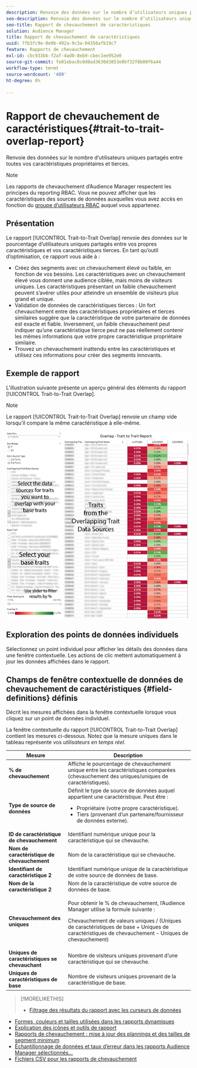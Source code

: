 ```yaml
---
description: Renvoie des données sur le nombre d’utilisateurs uniques partagés entre toutes vos caractéristiques propriétaires et tierces.
seo-description: Renvoie des données sur le nombre d’utilisateurs uniques partagés entre toutes vos caractéristiques propriétaires et tierces.
seo-title: Rapport de chevauchement de caractéristiques
solution: Audience Manager
title: Rapport de chevauchement de caractéristiques
uuid: 7fb3fc9e-0e0b-492a-9c3a-04356afb19c7
feature: Rapports de chevauchement
exl-id: cbc933bb-f2af-4ad0-8eb9-cbec1ee952e0
source-git-commit: fe01ebac8c0d0ad3630d3853e0bf32f0b00f6a44
workflow-type: tm+mt
source-wordcount: '489'
ht-degree: 8%

---
```


# Rapport de chevauchement de caractéristiques{#trait-to-trait-overlap-report}

Renvoie des données sur le nombre d’utilisateurs uniques partagés entre toutes vos caractéristiques propriétaires et tierces.

>[!NOTE]
>
>Les rapports de chevauchement d’Audience Manager respectent les principes du reporting RBAC. Vous ne pouvez afficher que les caractéristiques des sources de données auxquelles vous avez accès en fonction du [groupe d’utilisateurs RBAC](/help/using/features/administration/administration-overview.md) auquel vous appartenez.

<!-- 

c_overlap_reports.xml

 -->

## Présentation

Le rapport [!UICONTROL Trait-to-Trait Overlap] renvoie des données sur le pourcentage d’utilisateurs uniques partagés entre vos propres caractéristiques et vos caractéristiques tierces. En tant qu’outil d’optimisation, ce rapport vous aide à :

* Créez des segments avec un chevauchement élevé ou faible, en fonction de vos besoins. Les caractéristiques avec un chevauchement élevé vous donnent une audience ciblée, mais moins de visiteurs uniques. Les caractéristiques présentant un faible chevauchement peuvent s’avérer utiles pour atteindre un ensemble de visiteurs plus grand et unique.
* Validation de données de caractéristiques tierces : Un fort chevauchement entre des caractéristiques propriétaires et tierces similaires suggère que la caractéristique de votre partenaire de données est exacte et fiable. Inversement, un faible chevauchement peut indiquer qu’une caractéristique tierce peut ne pas réellement contenir les mêmes informations que votre propre caractéristique propriétaire similaire.
* Trouvez un chevauchement inattendu entre les caractéristiques et utilisez ces informations pour créer des segments innovants.

## Exemple de rapport

L’illustration suivante présente un aperçu général des éléments du rapport [!UICONTROL Trait-to-Trait Overlap].

>[!NOTE]
>
>Le rapport [!UICONTROL Trait-to-Trait Overlap] renvoie un champ vide lorsqu’il compare la même caractéristique à elle-même.

![](assets/trait-to-trait-overlap.png)

## Exploration des points de données individuels

Sélectionnez un point individuel pour afficher les détails des données dans une fenêtre contextuelle. Les actions de clic mettent automatiquement à jour les données affichées dans le rapport.

## Champs de fenêtre contextuelle de données de chevauchement de caractéristiques {#field-definitions} définis

Décrit les mesures affichées dans la fenêtre contextuelle lorsque vous cliquez sur un point de données individuel.

<!-- 

r_t2t_data_pop.xml

 -->

La fenêtre contextuelle du rapport [!UICONTROL Trait-to-Trait Overlap] contient les mesures ci-dessous. Notez que la mesure uniques dans le tableau représente vos *utilisateurs en temps réel*.

<table id="table_A2A0CFC47C1A404994B82E6630E711A2"> 
 <thead> 
  <tr> 
   <th colname="col1" class="entry"> Mesure </th> 
   <th colname="col2" class="entry"> Description </th> 
  </tr>
 </thead>
 <tbody> 
  <tr> 
   <td colname="col1"><b><span class="wintitle"> % de chevauchement</span></b> </td> 
   <td colname="col2"> Affiche le pourcentage de chevauchement unique entre les caractéristiques comparées (chevauchement des uniques/uniques de caractéristiques). </td> 
  </tr> 
  <tr> 
   <td colname="col1"><b><span class="wintitle"> Type de source de données</span></b> </td> 
   <td colname="col2">Définit le type de source de données auquel appartient une caractéristique. Peut être : 
    <ul id="ul_0477C04A33FD4F5D998B98984E6554D3"> 
     <li id="li_50FCA48EDB5843AB8FB6C34ED2C0067D">Propriétaire (votre propre caractéristique). </li> 
     <li id="li_4F6148EDAEFE43FA8D505944E9FE3855">Tiers (provenant d’un partenaire/fournisseur de données externe). </li> 
    </ul> </td> 
  </tr> 
  <tr> 
   <td colname="col1"><b><span class="wintitle"> ID de caractéristique de chevauchement</span></b> </td> 
   <td colname="col2"> Identifiant numérique unique pour la caractéristique qui se chevauche. </td> 
  </tr> 
  <tr> 
   <td colname="col1"><b><span class="wintitle"> Nom de caractéristique de chevauchement</span></b> </td> 
   <td colname="col2"> Nom de la caractéristique qui se chevauche. </td> 
  </tr>
    <tr> 
   <td colname="col1"><b><span class="wintitle"> Identifiant de caractéristique 2</span></b> </td> 
   <td colname="col2"> Identifiant numérique unique de la caractéristique de votre source de données de base. </td> 
  </tr> 
  <tr> 
   <td colname="col1"><b><span class="wintitle"> Nom de la caractéristique 2</span></b> </td> 
   <td colname="col2"> Nom de la caractéristique de votre source de données de base. </td> 
  </tr> 
  <tr> 
   <td colname="col1"><b><span class="wintitle"> Chevauchement des uniques</span></b> </td> 
   <td colname="col2"> <p>Pour obtenir le % de chevauchement, l’Audience Manager utilise la formule suivante :</p> <p>Chevauchement de valeurs uniques / (Uniques de caractéristiques de base + Uniques de caractéristiques de chevauchement - Uniques de chevauchement)</p> </td> 
  </tr> 
  <tr> 
   <td colname="col1"><b><span class="wintitle"> Uniques de caractéristiques se chevauchant</span></b> </td> 
   <td colname="col2"> Nombre de visiteurs uniques provenant d’une caractéristique qui se chevauche. </td> 
  </tr> 
    <tr> 
   <td colname="col1"><b><span class="wintitle"> Uniques de caractéristiques de base</span></b> </td> 
   <td colname="col2"> Nombre de visiteurs uniques provenant de la caractéristique de base. </td> 
  </tr> 
 </tbody> 
</table>

>[!MORELIKETHIS]
>
>* [Filtrage des résultats du rapport avec les curseurs de données](../../reporting/dynamic-reports/data-sliders.md)
* [Formes, couleurs et tailles utilisées dans les rapports dynamiques](../../reporting/dynamic-reports/interactive-report-technology.md#shapes-colors-sizes)
* [Explication des icônes et outils de rapport](../../reporting/dynamic-reports/interactive-report-technology.md#icons-tools-explained)
* [Rapports de chevauchement : mise à jour des plannings et des tailles de segment minimum](../../reporting/dynamic-reports/overlap-minimum-segment-size.md)
* [Échantillonnage de données et taux d’erreur dans les rapports Audience Manager sélectionnés...](../../reporting/report-sampling.md)
* [Fichiers CSV pour les rapports de chevauchement](../../reporting/dynamic-reports/overlap-csv-files.md)

